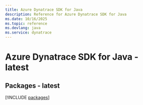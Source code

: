 ```yaml
---
title: Azure Dynatrace SDK for Java
description: Reference for Azure Dynatrace SDK for Java
ms.date: 10/16/2025
ms.topic: reference
ms.devlang: java
ms.service: dynatrace
---
```

# Azure Dynatrace SDK for Java - latest
## Packages - latest
[!INCLUDE [packages](dynatrace-index.md)]